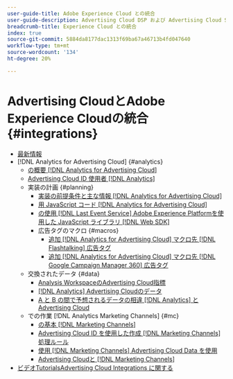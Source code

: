 ```yaml
---
user-guide-title: Adobe Experience Cloud との統合
user-guide-description: Advertising Cloud DSP および Advertising Cloud Search と他の Adobe Experience Cloud 製品およびサービスとの統合について学習します。
breadcrumb-title: Experience Cloud との統合
index: true
source-git-commit: 5884da8177dac1313f69ba67a46713b4fd047640
workflow-type: tm+mt
source-wordcount: '134'
ht-degree: 20%

---
```



# Advertising CloudとAdobe Experience Cloudの統合 {#integrations}

<!--  ADD LATER: and Adobe Experience Platform -->

+ [最新情報](/help/integrations/home.md)
+ [!DNL Analytics for Advertising Cloud] {#analytics}
   + [の概要 [!DNL Analytics for Advertising Cloud]](/help/integrations/analytics/overview.md)
   + [Advertising Cloud ID 使用者 [!DNL Analytics]](/help/integrations/analytics/ids.md)
   + 実装の計画 {#planning}
      + [実装の前提条件と主な情報 [!DNL Analytics for Advertising Cloud]](/help/integrations/analytics/prerequisites.md)
      + [用 JavaScript コード [!DNL Analytics for Advertising Cloud]](/help/integrations/analytics/javascript.md)
      + [の使用 [!DNL Last Event Service] Adobe Experience Platformを使用した JavaScript ライブラリ [!DNL Web SDK]](/help/integrations/analytics/web-sdk.md)
      + 広告タグのマクロ {#macros}
         + [追加 [!DNL Analytics for Advertising Cloud] マクロ先 [!DNL Flashtalking] 広告タグ](/help/integrations/analytics/macros-flashtalking.md)
         + [追加 [!DNL Analytics for Advertising Cloud] マクロ先 [!DNL Google Campaign Manager 360] 広告タグ](/help/integrations/analytics/macros-google-campaign-manager.md)
   + 交換されたデータ {#data}
      + [Analysis WorkspaceのAdvertising Cloud指標](/help/integrations/analytics/advertising-cloud-metrics-in-analytics.md)
      + [[!DNL Analytics] Advertising Cloudのデータ](/help/integrations/analytics/analytics-data-in-advertising-cloud.md)
      + [A と B の間で予想されるデータの相違 [!DNL Analytics] とAdvertising Cloud](/help/integrations/analytics/data-variances.md)
   + での作業 [!DNL Analytics Marketing Channels] {#mc}
      + [の基本 [!DNL Marketing Channels]](/help/integrations/analytics/marketing-channels/mc-overview.md)
      + [Advertising Cloud ID を使用した作成 [!DNL Marketing Channels] 処理ルール](/help/integrations/analytics/marketing-channels/mc-ids.md)
      + [使用 [!DNL Marketing Channels] Advertising Cloud Data を使用](/help/integrations/analytics/marketing-channels/mc-ac-data.md)
      + [Advertising Cloudと [!DNL Marketing Channels]](/help/integrations/analytics/marketing-channels/mc-data-variances.md)
+ [ビデオTutorialsAdvertising Cloud Integrations に関する](https://experienceleague.adobe.com/docs/advertising-cloud-learn/tutorials/overview.html)<!-- rename if the tutorials TOC structure changes -->
